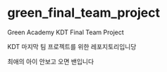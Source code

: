 # green_final_team_project
Green Academy KDT Final Team Project

KDT 마지막 팀 프로젝트를 위한 레포지토리입니당

최애의 아이 안보고 오면 밴입니다

